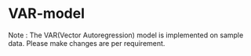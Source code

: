 # VAR-model
Note : The VAR(Vector Autoregression) model is implemented on sample data. Please make changes are per requirement.
